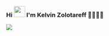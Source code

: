### Hi <img src="https://github.com/kaueMarques/kaueMarques/blob/master/hi.gif" width="30px"> I'm Kelvin Zolotareff 👨🏻‍💻✨
<img src="https://miro.medium.com/max/3200/1*i8-u-V8LTTbQwTeUwLI_BQ.gif">
<!--


🚀 - 
-->
